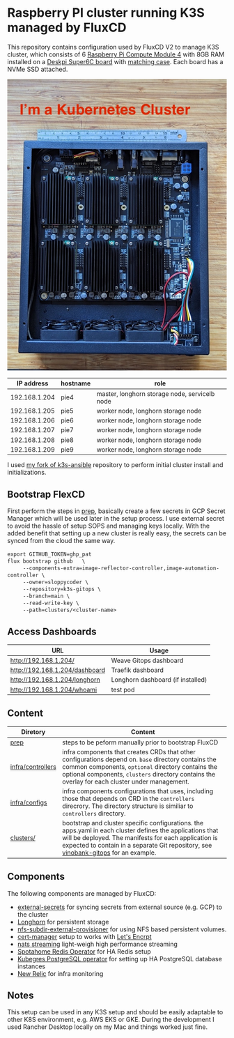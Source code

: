 # Raspberry PI cluster running K3S managed by FluxCD

This repository contains configuration used by FluxCD V2 to manage K3S cluster, which  consists of 6 [Raspberry Pi Compute Module 4](https://www.raspberrypi.com/products/compute-module-4/?variant=raspberry-pi-cm4001000) with 8GB RAM installed on a [Deskpi Super6C board](https://deskpi.com/collections/deskpi-super6c/products/deskpi-super6c-raspberry-pi-cm4-cluster-mini-itx-board-6-rpi-cm4-supported) with [matching case](https://deskpi.com/collections/deskpi-super6c/products/deskpi-itx-case-kit-for-deskpi-super6c-raspberry-pi-cm4-cluster-mini-itx-board). Each board has a NVMe SSD attached.

![Super6c Photo](images/super6c.jpg)

| IP address | hostname | role |
|---|---|---|
| 192.168.1.204 | pie4 | master, longhorn storage node, servicelb node |
| 192.168.1.205 | pie5 | worker node, longhorn storage node |
| 192.168.1.206 | pie6 | worker node, longhorn storage node |
| 192.168.1.207 | pie7 | worker node, longhorn storage node |
| 192.168.1.208 | pie8 | worker node, longhorn storage node |
| 192.168.1.209 | pie9 | worker node, longhorn storage node |

I used [my fork of k3s-ansible](https://github.com/sloppycoder/k3s-ansible) repository to perform initial cluster install and initializations.

## Bootstrap FlexCD

First perform the steps in [prep](prep), basically create a few secrets in GCP Secret Manager which will be used later in the setup process. I use external secret to avoid the hassle of setup SOPS and managing keys locally. With the added benefit that setting up a new cluster is really easy, the secrets can be synced from the cloud the same way.

```shell
export GITHUB_TOKEN=ghp_pat
flux bootstrap github   \
     --components-extra=image-reflector-controller,image-automation-controller \
     --owner=sloppycoder \
     --repository=k3s-gitops \
     --branch=main \
     --read-write-key \
     --path=clusters/<cluster-name>
```

## Access Dashboards

| URL  | Usage   |
|------|---------|
| http://192.168.1.204/  | Weave Gitops dashboard   |
| http://192.168.1.204/dashboard  | Traefik dashboard   |
| http://192.168.1.204/longhorn  | Longhorn dashboard (if installed)  |
| http://192.168.1.204/whoami  | test pod |

## Content

| Diretory  | Content  |
|-------|---------|
| [prep](prep) | steps to be peform manually prior to bootstrap FluxCD |
| [infra/controllers](infra/controllers) | infra components that creates CRDs that other configurations depend on. ```base``` directory contains the common components, ```optional``` directory contains the optional components, ```clusters``` directory contains the overlay for each cluster under management. |
| [infra/configs](infra/configs) | infra components configurations that uses, including those that depends on CRD in the ```controllers``` direcrory. The directory structure is similiar to ```controllers``` directory.  |
| [clusters/](clusters/)| bootstrap and cluster specific configurations. the apps.yaml in each cluster defines the applications that will be deployed. The manifests for each application is expected to contain in a separate Git repository, see [vinobank-gitops](https://github.com/vino9org/vinobank-gitops) for an example. |  |

## Components

The following components are managed by FluxCD:

* [external-secrets](https://external-secrets.io/v0.8.3/) for syncing secrets from external source (e.g. GCP) to the cluster
* [Longhorn](https://longhorn.io) for persistent storage
* [nfs-subdir-external-provisioner](https://github.com/kubernetes-sigs/nfs-subdir-external-provisioner) for using NFS based persistent volumes.
* [cert-manager](https://cert-manager.io/) setup to works with [Let's Encrpt](https://letsencrypt.org/)
* [nats streaming](https://nats.io/) light-weigh high performance streaming
* [Spotahome Redis Operator](https://github.com/spotahome/redis-operator) for HA Redis setup
* [Kubegres PostgreSQL operator](https://www.kubegres.io/) for setting up HA PostgreSQL database instances
* [New Relic](https://newrelic.com) for infra monitoring

## Notes

This setup can be used in any K3S setup and should be easily adaptable to other K8S environment, e.g. AWS EKS or GKE. During the development I used Rancher Desktop locally on my Mac and things worked just fine.
